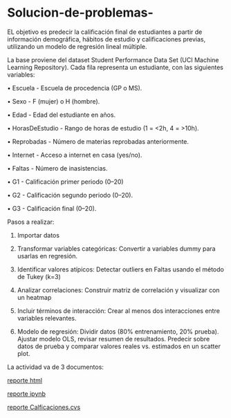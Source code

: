 # Solucion-de-problemas-

EL objetivo es predecir la calificación final de estudiantes a partir de información demográfica, hábitos de estudio y calificaciones previas, utilizando un modelo de regresión lineal múltiple. 

La base proviene del dataset Student Performance Data Set (UCI Machine Learning Repository). Cada fila representa un estudiante, con las siguientes variables:

• Escuela - Escuela de procedencia (GP o MS).

• Sexo - F (mujer) o H (hombre).

• Edad - Edad del estudiante en años.

• HorasDeEstudio - Rango de horas de estudio (1 = <2h, 4 = >10h).

• Reprobadas - Número de materias reprobadas anteriormente.

• Internet - Acceso a internet en casa (yes/no).

• Faltas - Número de inasistencias.

• G1 - Calificación primer periodo (0–20)

• G2 - Calificación segundo periodo (0–20).

• G3 - Calificación final (0–20).

Pasos a realizar: 

1. Importar datos

2. Transformar variables categóricas: Convertir a variables dummy para usarlas en regresión.

3. Identificar valores atípicos: Detectar outliers en Faltas usando el método de Tukey (k=3)

4. Analizar correlaciones: Construir matriz de correlación y visualizar con un heatmap
   
5. Incluir términos de interacción: Crear al menos dos interacciones entre variables relevantes.

6. Modelo de regresión: Dividir datos (80% entrenamiento, 20% prueba). Ajustar modelo OLS, revisar resumen de resultados. Predecir sobre datos de prueba y comparar valores reales vs. estimados en un scatter plot.

La actividad va de 3 documentos:

[reporte html]()

[reporte ipynb]()

[reporte Calficaciones.cvs]()

